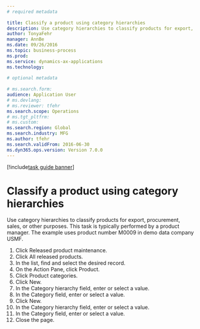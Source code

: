 ```yaml
--- 
# required metadata 
 
title: Classify a product using category hierarchies
description: Use category hierarchies to classify products for export, procurement, sales, or other purposes. 
author: TonyaFehr 
manager: AnnBe 
ms.date: 09/26/2016
ms.topic: business-process 
ms.prod:  
ms.service: dynamics-ax-applications 
ms.technology:  
 
# optional metadata 
 
# ms.search.form:   
audience: Application User 
# ms.devlang:  
# ms.reviewer: tfehr 
ms.search.scope: Operations 
# ms.tgt_pltfrm:  
# ms.custom:  
ms.search.region: Global
ms.search.industry: MFG
ms.author: tfehr 
ms.search.validFrom: 2016-06-30 
ms.dyn365.ops.version: Version 7.0.0 
---
```


[!include[task guide banner](.../includes/task-guide-banner.md)]

# Classify a product using category hierarchies

Use category hierarchies to classify products for export, procurement, sales, or other purposes. This task is typically performed by a product manager. The example uses product number M0009 in demo data company USMF.

1. Click Released product maintenance.
2. Click All released products.
3. In the list, find and select the desired record.
4. On the Action Pane, click Product.
5. Click Product categories.
6. Click New.
7. In the Category hierarchy field, enter or select a value.
8. In the Category field, enter or select a value.
9. Click New.
10. In the Category hierarchy field, enter or select a value.
11. In the Category field, enter or select a value.
12. Close the page.


